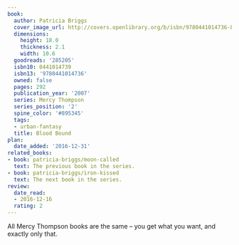 ```yaml
---
book:
  author: Patricia Briggs
  cover_image_url: http://covers.openlibrary.org/b/isbn/9780441014736-L.jpg
  dimensions:
    height: 18.0
    thickness: 2.1
    width: 10.6
  goodreads: '285205'
  isbn10: 0441014739
  isbn13: '9780441014736'
  owned: false
  pages: 292
  publication_year: '2007'
  series: Mercy Thompson
  series_position: '2'
  spine_color: '#895345'
  tags:
  - urban-fantasy
  title: Blood Bound
plan:
  date_added: '2016-12-31'
related_books:
- book: patricia-briggs/moon-called
  text: The previous book in the series.
- book: patricia-briggs/iron-kissed
  text: The next book in the series.
review:
  date_read:
  - 2016-12-16
  rating: 2
---
```


All Mercy Thompson books are the same – you get what you want, and exactly only that.

